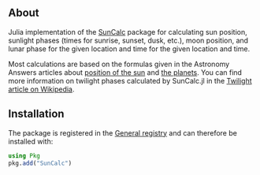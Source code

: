 ## About

Julia implementation of the [SunCalc](https://github.com/mourner/suncalc/) package for 
calculating sun position, sunlight phases (times for sunrise, sunset, dusk, etc.), 
moon position, and lunar phase for the given location and time for the given location and time.

Most calculations are based on the formulas given in the Astronomy Answers articles
about [position of the sun](https://www.aa.quae.nl/en/reken/zonpositie.html)
and [the planets](https://www.aa.quae.nl/en/reken/hemelpositie.html).
You can find more information on twilight phases calculated by SunCalc.jl
in the [Twilight article on Wikipedia](https://en.wikipedia.org/wiki/Twilight).

## Installation

The package is registered in the [General registry](https://github.com/JuliaRegistries/General)
and can therefore be installed with:

```julia
using Pkg
pkg.add("SunCalc")
```